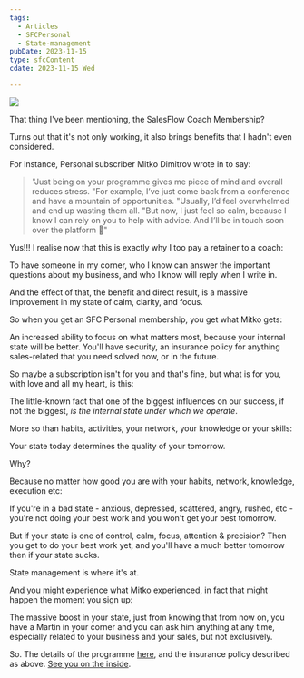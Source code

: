 ```yaml
---
tags:
  - Articles
  - SFCPersonal
  - State-management
pubDate: 2023-11-15
type: sfcContent
cdate: 2023-11-15 Wed

---
```


![](Media/SalesFlowCoach.app_State-management-as-the-secret-to-success_MartinStellar.jpg)

That thing I've been mentioning, the SalesFlow Coach Membership?

Turns out that it's not only working, it also brings benefits that I hadn't even considered.

For instance, Personal subscriber Mitko Dimitrov wrote in to say:

>"Just being on your programme gives me piece of mind and overall reduces stress.
>"For example, I’ve just come back from a conference and have a mountain of opportunities.
>"Usually, I’d feel overwhelmed and end up wasting them all.
>"But now, I just feel so calm, because I know I can rely on you to help with advice. And I’ll be in touch soon over the platform 🙂"

Yus!!! I realise now that this is exactly why I too pay a retainer to a coach:

To have someone in my corner, who I know can answer the important questions about my business, and who I know will reply when I write in.

And the effect of that, the benefit and direct result, is a massive improvement in my state of calm, clarity, and focus.

So when you get an SFC Personal membership, you get what Mitko gets:

An increased ability to focus on what matters most, because your internal state will be better. You'll have security, an insurance policy for anything sales-related that you need solved now, or in the future.

So maybe a subscription isn't for you and that's fine, but what is for you, with love and all my heart, is this:

The little-known fact that one of the biggest influences on our success, if not the biggest, *is the internal state under which we operate*.

More so than habits, activities, your network, your knowledge or your skills:

Your state today determines the quality of your tomorrow.

Why?

Because no matter how good you are with your habits, network, knowledge, execution etc:

If you're in a bad state - anxious, depressed, scattered, angry, rushed, etc - you're not doing your best work and you won't get your best tomorrow.

But if your state is one of control, calm, focus, attention & precision? Then you get to do your best work yet, and you'll have a much better tomorrow then if your state sucks.

State management is where it's at.

And you might experience what Mitko experienced, in fact that might happen the moment you sign up:

The massive boost in your state, just from knowing that from now on, you have a Martin in your corner and you can ask him anything at any time, especially related to your business and your sales, but not exclusively.

So. The details of the programme [here](https://SalesFlowCoach.app), and the insurance policy described as above. [See you on the inside](https://SalesFlowCoach.app).
